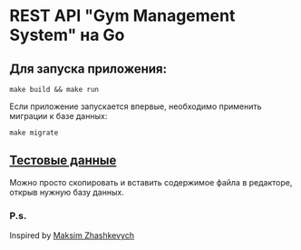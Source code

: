 # REST API "Gym Management System" на Go

## Для запуска приложения:

```
make build && make run
```

Если приложение запускается впервые, необходимо применить миграции к базе данных:

```
make migrate
```

## <a href="https://github.com/igorgofman/DB-CNTU/blob/main/info-backup.sql">Тестовые данные</a>

Можно просто скопировать и вставить содержимое файла в редакторе, открыв нужную базу данных.



### P.s.
Inspired by <a href="https://github.com/zhashkevych/todo-app">Maksim Zhashkevych</a>